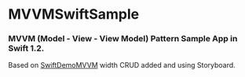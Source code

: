 # MVVMSwiftSample

### MVVM (Model - View - View Model) Pattern Sample App in Swift 1.2.

Based on [SwiftDemoMVVM](https://github.com/shilgapira/SwiftDemoMVVM) width CRUD added and using Storyboard.
